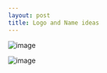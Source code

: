 ```yaml
---
layout: post
title: Logo and Name ideas
---
```


![image]({{site.baseurl}}/images/logo.jpg)

![image]({{site.baseurl}}/images/logo1.jpg)